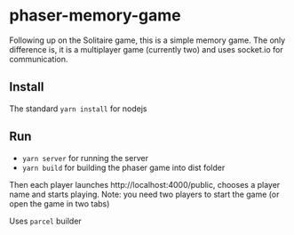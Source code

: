 # phaser-memory-game
Following up on the Solitaire game, this is a simple memory game. The only difference is, it is a multiplayer game (currently two) and uses socket.io for communication.

## Install
The standard `yarn install` for nodejs

## Run
* `yarn server` for running the server
* `yarn build` for building the phaser game into dist folder

Then each player launches http://localhost:4000/public, chooses a player name and starts playing. Note: you need two players to start the game (or open the game in  two tabs)

Uses `parcel` builder



